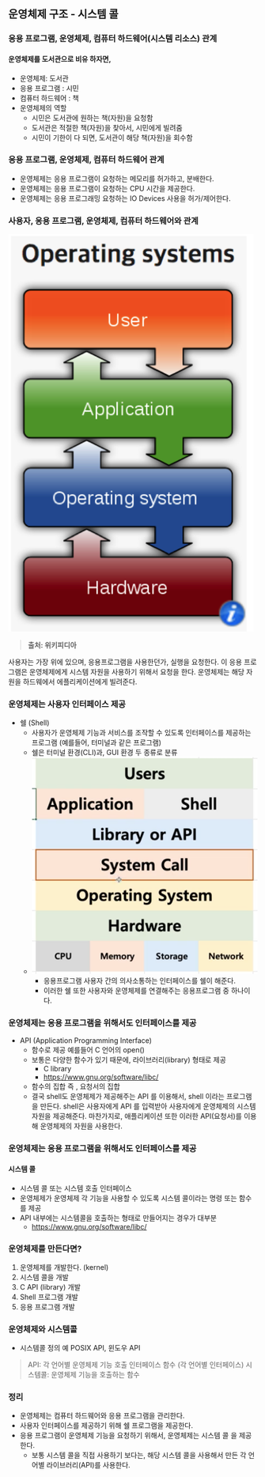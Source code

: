 ## 운영체제 구조 ‑ 시스템 콜

### 응용 프로그램, 운영체제, 컴퓨터 하드웨어(시스템 리소스) 관계

#### 운영체제를 도서관으로 비유 하자면,

* 운영체제: 도서관
* 응용 프로그램 : 시민
* 컴퓨터 하드웨어 :  책
* 운영체제의 역할
    * 시민은 도서관에 원하는 책(자원)을 요청함
    * 도서관은 적절한 책(자원)을 찾아서, 시민에게 빌려줌
    * 시민이 기한이 다 되면, 도서관이 해당 책(자원)을 회수함

### 응용 프로그램, 운영체제, 컴퓨터 하드웨어 관계

* 운영체제는 응용 프로그램이 요청하는 메모리를 허가하고, 분배한다.
* 운영체제는 응용 프로그램이 요청하는 CPU 시간을 제공한다.
* 운영체제는 응용 프로그래밍 요청하는 IO Devices 사용을 허가/제어한다.


### 사용자, 응용 프로그램, 운영체제, 컴퓨터 하드웨어와 관계

![operating systems](img/11-1.png)
> **출처: 위키피디아** 

사용자는 가장 위에 있으며, 응용프로그램을 사용한던가, 실행을 요청한다.
이 응용 프로그램은 운영체제에게 시스템 자원을 사용하기 위해서 요청을 한다.
운영체제는 해당 자원을 하드웨에서 에플리케이션에게 빌려준다.


### 운영체제는 사용자 인터페이스 제공

* 쉘 (Shell)
    * 사용자가 운영체제 기능과 서비스를 조작할 수 있도록 인터페이스를 제공하는 프로그램 (예를들어, 터미널과 같은 프로그램)
    * 쉘은 터미널 환경(CLI)과, GUI 환경 두 종류로 분류
    * ![operating systems](img/11-2.png)
        * 응용프로그램 사용자 간의 의사소통하는 인터페이스를 쉘이 해준다.
        * 이러한 쉘 또한 사용자와 운영체제를 연결해주는 응용프로그램 중 하나이다.

### 운영체제는 응용 프로그램을 위해서도 인터페이스를 제공

* API (Application Programming Interface)
    * 함수로 제공 예를들어 C 언어의 open()
    * 보통은 다양한 함수가 있기 때문에, 라이브러리(library) 형태로 제공
        * C library
        * https://www.gnu.org/software/libc/
    * 함수의 집합 즉 , 요청서의 집합
    * 결국 shell도 운영체제가 제공해주는 API 를 이용해서, shell 이라는 프로그램을 만든다.
    shell은 사용자에게 API 를 입력받아 사용자에게 운영체제의 시스템자원을 제공해준다.
    마찬가지로, 애플리케이션 또한 이러한 API(요청서)를 이용해 운영체제의 자원을 사용한다.

### 운영체제는 응용 프로그램을 위해서도 인터페이스를 제공

#### 시스템 콜

* 시스템 콜 또는 시스템 호출 인터페이스
* 운영체제가 운영체제 각 기능을 사용할 수 있도록 시스템 콜이라는 명령 또는 함수를 제공
* API 내부에는 시스템콜을 호출하는 형태로 만들어지는 경우가 대부분
    * https://www.gnu.org/software/libc/


### 운영체제를 만든다면?

1. 운영체제를 개발한다. (kernel)
2. 시스템 콜을 개발
3. C API (library) 개발
4. Shell 프로그램 개발
5. 응용 프로그램 개발


### 운영체제와 시스템콜

* 시스템콜 정의 예
    POSIX API, 윈도우 API

> API: 각 언어별 운영체제 기능 호출 인터페이스 함수 (각 언어별 인터페이스)
> 시스템콜: 운영체제 기능을 호출하는 함수


### 정리
* 운영체제는 컴퓨터 하드웨어와 응용 프로그램을 관리한다.
* 사용자 인터페이스를 제공하기 위해 쉘 프로그램을 제공한다.
* 응용 프로그램이 운영체제 기능을 요청하기 위해서, 운영체제는 시스템 콜 을 제공한다.
    * 보통 시스템 콜을 직접 사용하기 보다는, 해당 시스템 콜을 사용해서 만든 각 언어별 라이브러리(API)를 사용한다.
